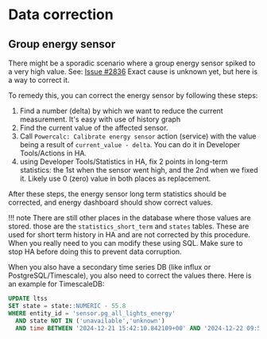 # Data correction

## Group energy sensor

There might be a sporadic scenario where a group energy sensor spiked to a very high value.
See: [Issue #2836](https://github.com/bramstroker/homeassistant-powercalc/issues/2836)
Exact cause is unknown yet, but here is a way to correct it.

To remedy this, you can correct the energy sensor by following these steps:

1. Find a number (delta) by which we want to reduce the current measurement. It's easy with use of history graph
2. Find the current value of the affected sensor.
3. Call `Powercalc: Calibrate energy sensor` action (service) with the value being a result of `current_value - delta`. You can do it in Developer Tools/Actions in HA.
4. using Developer Tools/Statistics in HA, fix 2 points in long-term statistics: the 1st when the sensor went high, and the 2nd when we fixed it. Likely use 0 (zero) value in both places as replacement.

After these steps, the energy sensor long term statistics should be corrected, and energy dashboard should show correct values.

!!! note
    There are still other places in the database where those values are stored. those are the `statistics_short_term` and `states` tables.
    These are used for short term history in HA and are not corrected by this procedure. When you really need to you can modify these using SQL. Make sure to stop HA before doing this to prevent data corruption.

When you also have a secondary time series DB (like influx or PostgreSQL/Timescale), you also need to correct the values there.
Here is an example for TimescaleDB:

```sql
UPDATE ltss
SET state = state::NUMERIC - 55.8
WHERE entity_id = 'sensor.pg_all_lights_energy'
  AND state NOT IN ('unavailable','unknown')
  AND time BETWEEN '2024-12-21 15:42:10.842109+00' AND '2024-12-22 09:58:58.562645+00';
```
